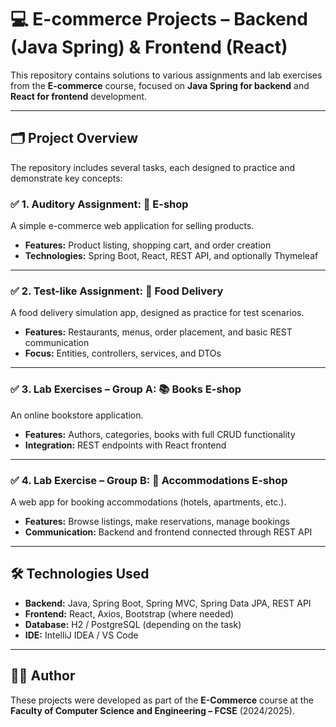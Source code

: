 # 💻 E-commerce Projects – Backend (Java Spring) & Frontend (React)

This repository contains solutions to various assignments and lab exercises from the **E-commerce** course, focused on **Java Spring for backend** and **React for frontend** development.

---

## 🗂️ Project Overview

The repository includes several tasks, each designed to practice and demonstrate key concepts:

### ✅ 1. Auditory Assignment: 🛒 E-shop

A simple e-commerce web application for selling products.

- **Features:** Product listing, shopping cart, and order creation  
- **Technologies:** Spring Boot, React, REST API, and optionally Thymeleaf

---

### ✅ 2. Test-like Assignment: 🍕 Food Delivery

A food delivery simulation app, designed as practice for test scenarios.

- **Features:** Restaurants, menus, order placement, and basic REST communication  
- **Focus:** Entities, controllers, services, and DTOs

---

### ✅ 3. Lab Exercises – Group A: 📚 Books E-shop

An online bookstore application.

- **Features:** Authors, categories, books with full CRUD functionality  
- **Integration:** REST endpoints with React frontend

---

### ✅ 4. Lab Exercise – Group B: 🏨 Accommodations E-shop

A web app for booking accommodations (hotels, apartments, etc.).

- **Features:** Browse listings, make reservations, manage bookings  
- **Communication:** Backend and frontend connected through REST API

---

## 🛠️ Technologies Used

- **Backend:** Java, Spring Boot, Spring MVC, Spring Data JPA, REST API  
- **Frontend:** React, Axios, Bootstrap (where needed)  
- **Database:** H2 / PostgreSQL (depending on the task)  
- **IDE:** IntelliJ IDEA / VS Code

---

## 👨‍🎓 Author

These projects were developed as part of the **E-Commerce** course at the **Faculty of Computer Science and Engineering – FCSE** (2024/2025).
